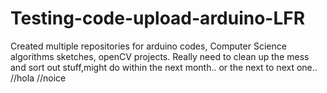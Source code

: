 # Testing-code-upload-arduino-LFR
Created multiple repositories for arduino codes, Computer Science algorithms sketches, openCV projects. Really need to clean up the mess and sort out stuff,might do within the next month.. or the next to next one..
//hola
//noice

